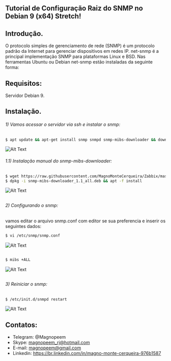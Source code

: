 ##                                      Tutorial de Configuração Raiz do SNMP no Debian 9 (x64) Stretch!


## Introdução.

O protocolo simples de gerenciamento de rede (SNMP) é um protocolo padrão da Internet para gerenciar dispositivos em redes IP. net-snmp é a principal implementação SNMP para plataformas Linux e BSD. Nas ferramentas Ubuntu ou Debian net-snmp estão instaladas da seguinte forma:


## Requisitos:

Servidor Debian 9.


## Instalação.

###### 1) Vamos acessar o servidor via ssh e instalar o snmp:
```sh
$ apt update && apt-get install snmp snmpd snmp-mibs-downloader && download-mibs
```
![Alt Text](https://github.com/MagnoMonteCerqueira/Zabbix/blob/master/Dicas_e_Truques/src/img/Zabbix_Server/SNMP/snmp01.PNG)

###### 1.1) Instalação manual do snmp-mibs-downloader:
```sh
$ wget https://raw.githubusercontent.com/MagnoMonteCerqueira/Zabbix/master/Dicas_e_Truques/Zabbix_Server/Configuracao/3.4/SNMP/Arquivos/snmp-mibs-downloader_1.1_all.deb
$ dpkg -i snmp-mibs-downloader_1.1_all.deb && apt -f install
```
![Alt Text](https://github.com/MagnoMonteCerqueira/Zabbix/blob/master/Dicas_e_Truques/src/img/Zabbix_Server/SNMP/snmp01.1.PNG)

##
###### 2) Configurando o snmp:
vamos editar o arquivo snmp.conf com editor se sua preferencia e inserir os seguintes dados:
```sh
$ vi /etc/snmp/snmp.conf
```
![Alt Text](https://github.com/MagnoMonteCerqueira/Zabbix/blob/master/Dicas_e_Truques/src/img/Zabbix_Server/SNMP/snmp02.PNG)


##
```sh
$ mibs +ALL
```
![Alt Text](https://github.com/MagnoMonteCerqueira/Zabbix/blob/master/Dicas_e_Truques/src/img/Zabbix_Server/SNMP/snmp03.PNG)

##
###### 3) Reiniciar o snmp:
```sh
$ /etc/init.d/snmpd restart
```
![Alt Text](https://github.com/MagnoMonteCerqueira/Zabbix/blob/master/Dicas_e_Truques/src/img/Zabbix_Server/SNMP/snmp04.PNG)


## Contatos:


* Telegram: @Magnopeem
* Skype: magnopeem_rj@hotmail.com
* E-mail: magnopeem@gmail.com
* Linkedin: https://br.linkedin.com/in/magno-monte-cerqueira-976b1587
